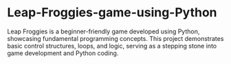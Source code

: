 # Leap-Froggies-game-using-Python
Leap Froggies is a beginner-friendly game developed using Python, showcasing fundamental programming concepts. This project demonstrates basic control structures, loops, and logic, serving as a stepping stone into game development and Python coding.
